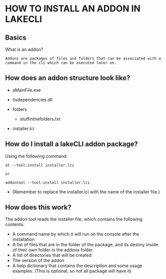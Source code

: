 # HOW TO INSTALL AN ADDON IN LAKECLI

## Basics
What is an addon?
```
Addons are packages of files and folders that can be associated with a command in the cli which can be executed later on.
```

## How does an addon structure look like?
* aMainFile.exe
* itsdependencies.dll
* folders
	* stuffinthefolders.txt

* installer.lci

## How do I install a lakeCLI addon package?
Using the following command:
```
at --tool:install installer.lci

or 

addontool --tool:install installer.lci
```

* (Remember to replace the installer.lci with the name of the installer file.)

## How does this work?
The addon tool reads the installer file, which contains the following contents:
* A command name by which it will run on the console after the installation
* A list of files that are in the folder of the package, and its destiny inside of their own folder in the addons folder.
* A list of directories that will be created
* The version of the addon
* A help dictionary that contains the description and some usage examples. (This is optional, so not all package will have it)

